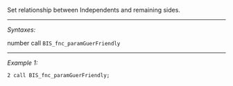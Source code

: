 Set relationship between Independents and remaining sides.


---
*Syntaxes:*

number call `BIS_fnc_paramGuerFriendly`

---
*Example 1:*

```sqf
2 call BIS_fnc_paramGuerFriendly;
```